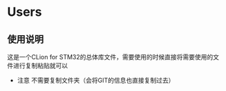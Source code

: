 # Users

## 使用说明
这是一个CLion for STM32的总体库文件，需要使用的时候直接将需要使用的文件进行复制粘贴就可以
+ 注意 不需要复制文件夹（会将GIT的信息也直接复制过去）
